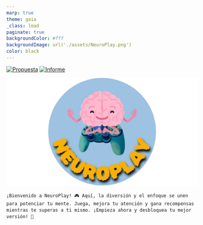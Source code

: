 ```yaml
---
marp: true
theme: gaia
_class: lead
paginate: true
backgroundColor: #fff
backgroundImage: url('./assets/NeuroPlay.png')
color: black 
---
```

[![Propuesta](./assets/BotónPrpuesta.png)](/Propuesta.md) [![Informe](./assets/BotónInforme.png)](/Informe.md)

![bg left:40% 80%](./assets/NeuroPlay/NeuroPlay-Photoroom.png)

`
¡Bienvenido a NeuroPlay! 🎮 Aquí, la diversión y el enfoque se unen para potenciar tu mente. Juega, mejora tu atención y gana recompensas mientras te superas a ti mismo. ¡Empieza ahora y desbloquea tu mejor versión! 🌟
`
